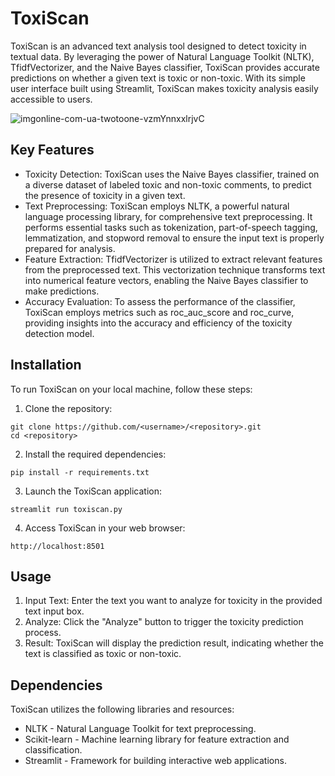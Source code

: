 # ToxiScan
ToxiScan is an advanced text analysis tool designed to detect toxicity in textual data. By leveraging the power of Natural Language Toolkit (NLTK), TfidfVectorizer, and the Naive Bayes classifier, ToxiScan provides accurate predictions on whether a given text is toxic or non-toxic. With its simple user interface built using Streamlit, ToxiScan makes toxicity analysis easily accessible to users.

![imgonline-com-ua-twotoone-vzmYnnxxlrjvC](https://user-images.githubusercontent.com/90026724/236762042-ec1b2801-3718-4825-8ab5-413c4e82039c.jpg)

## Key Features
- Toxicity Detection: ToxiScan uses the Naive Bayes classifier, trained on a diverse dataset of labeled toxic and non-toxic comments, to predict the presence of toxicity in a given text.
- Text Preprocessing: ToxiScan employs NLTK, a powerful natural language processing library, for comprehensive text preprocessing. It performs essential tasks such as tokenization, part-of-speech tagging, lemmatization, and stopword removal to ensure the input text is properly prepared for analysis.
- Feature Extraction: TfidfVectorizer is utilized to extract relevant features from the preprocessed text. This vectorization technique transforms text into numerical feature vectors, enabling the Naive Bayes classifier to make predictions.
- Accuracy Evaluation: To assess the performance of the classifier, ToxiScan employs metrics such as roc_auc_score and roc_curve, providing insights into the accuracy and efficiency of the toxicity detection model.
## Installation
To run ToxiScan on your local machine, follow these steps:
1. Clone the repository:
```
git clone https://github.com/<username>/<repository>.git
cd <repository>
```
2. Install the required dependencies:
```
pip install -r requirements.txt
```
3. Launch the ToxiScan application:
```
streamlit run toxiscan.py
```
4. Access ToxiScan in your web browser:
```
http://localhost:8501
```
## Usage
1. Input Text: Enter the text you want to analyze for toxicity in the provided text input box.
2. Analyze: Click the "Analyze" button to trigger the toxicity prediction process.
3. Result: ToxiScan will display the prediction result, indicating whether the text is classified as toxic or non-toxic.
## Dependencies
ToxiScan utilizes the following libraries and resources:
- NLTK - Natural Language Toolkit for text preprocessing.
- Scikit-learn - Machine learning library for feature extraction and classification.
- Streamlit - Framework for building interactive web applications.



